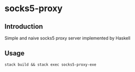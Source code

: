 # socks5-proxy
## Introduction
Simple and naive socks5 proxy server implemented by Haskell
## Usage
```shell
stack build && stack exec socks5-proxy-exe
```
